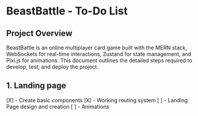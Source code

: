 # BeastBattle - To-Do List

## Project Overview

BeastBattle is an online multiplayer card game built with the MERN stack, WebSockets for real-time interactions, Zustand for state management, and Pixi.js for animations. This document outlines the detailed steps required to develop, test, and deploy the project.

## 1. Landing page

[X] - Create basic components
[X] - Working routing system
[ ] - Landing Page design and creation
[ ] - Animations
